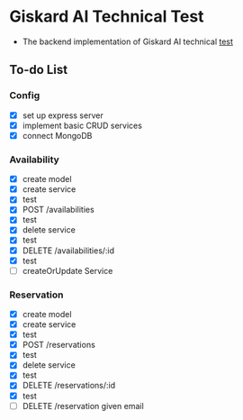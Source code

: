 # Giskard AI Technical Test

-   The backend implementation of Giskard AI technical [test](https://giskard.notion.site/Technical-exercise-Full-stack-software-engineer-0c3ff2e612994e2183abd7b7330b5f9a)

## To-do List

### Config

-   [x] set up express server
-   [x] implement basic CRUD services
-   [x] connect MongoDB

### Availability

-   [x] create model
-   [x] create service
-   [x] test
-   [x] POST /availabilities
-   [x] test
-   [x] delete service
-   [x] test
-   [x] DELETE /availabilities/:id
-   [x] test
-   [ ] createOrUpdate Service

### Reservation

-   [x] create model
-   [x] create service
-   [x] test
-   [x] POST /reservations
-   [x] test
-   [x] delete service
-   [x] test
-   [x] DELETE /reservations/:id
-   [x] test
-   [ ] DELETE /reservation given email
